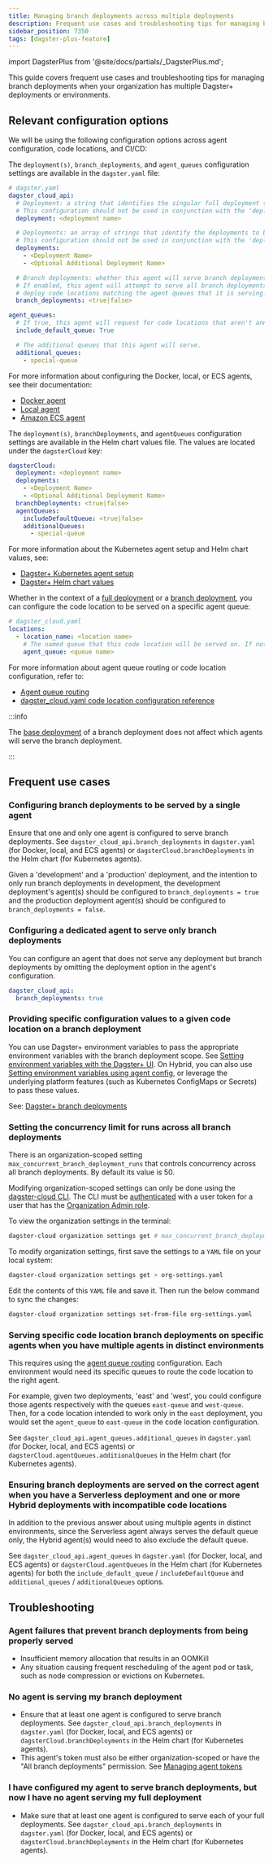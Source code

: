 ```yaml
---
title: Managing branch deployments across multiple deployments
description: Frequent use cases and troubleshooting tips for managing branch deployments when your organization has multiple Dagster+ deployments or environments.
sidebar_position: 7350
tags: [dagster-plus-feature]
---
```


import DagsterPlus from '@site/docs/partials/\_DagsterPlus.md';

This guide covers frequent use cases and troubleshooting tips for managing branch deployments when your organization has multiple Dagster+ deployments or environments.

<DagsterPlus />

## Relevant configuration options

We will be using the following configuration options across agent configuration, code locations, and CI/CD:

<Tabs>
<TabItem value="dagster-yaml" label="dagster.yaml (Docker, local, and ECS agents)">

The `deployment(s)`, `branch_deployments`, and `agent_queues` configuration settings are available in the `dagster.yaml` file:

```yaml
# dagster.yaml
dagster_cloud_api:
  # Deployment: a string that identifies the singular full deployment to be served by this agent.
  # This configuration should not be used in conjunction with the 'deployments' configuration option.
  deployment: <deployment name>

  # Deployments: an array of strings that identify the deployments to be served by this agent.
  # This configuration should not be used in conjunction with the 'deployment' configuration option.
  deployments:
    - <Deployment Name>
    - <Optional Additional Deployment Name>

  # Branch deployments: whether this agent will serve branch deployments or not.
  # If enabled, this agent will attempt to serve all branch deployments in the organization and will
  # deploy code locations matching the agent queues that it is serving.
  branch_deployments: <true|false>

agent_queues:
  # If true, this agent will request for code locations that aren't annotated with a specific queue
  include_default_queue: True

  # The additional queues that this agent will serve.
  additional_queues:
    - special-queue
```

For more information about configuring the Docker, local, or ECS agents, see their documentation:

- [Docker agent](/deployment/dagster-plus/hybrid/docker)
- [Local agent](/deployment/dagster-plus/hybrid/local)
- [Amazon ECS agent](/deployment/dagster-plus/hybrid/amazon-ecs)

</TabItem>
<TabItem value="helm" label="Helm chart values (Kubernetes agent)">

The `deployment(s)`, `branchDeployments`, and `agentQueues` configuration settings are available in the Helm chart values file. The values are located under the `dagsterCloud` key:

```yaml
dagsterCloud:
  deployment: <deployment name>
  deployments:
    - <Deployment Name>
    - <Optional Additional Deployment Name>
  branchDeployments: <true|false>
  agentQueues:
    includeDefaultQueue: <true|false>
    additionalQueues:
      - special-queue
```

For more information about the Kubernetes agent setup and Helm chart values, see:

- [Dagster+ Kubernetes agent setup](/deployment/dagster-plus/hybrid/kubernetes/setup)
- [Dagster+ Helm chart values](https://artifacthub.io/packages/helm/dagster-cloud/dagster-cloud-agent?modal=values)

</TabItem>
<TabItem value="dagster_cloud_yaml" label="dagster_cloud.yaml (Optional queue routing configuration for code locations)">

Whether in the context of a [full deployment](/deployment/dagster-plus/deploying-code/full-deployments) or a [branch deployment](/deployment/dagster-plus/deploying-code/branch-deployments), you can configure the code location to be served on a specific agent queue:

```yaml
# dagster_cloud.yaml
locations:
  - location_name: <location name>
    # The named queue that this code location will be served on. If not set, the default queue is used.
    agent_queue: <queue name>
```

For more information about agent queue routing or code location configuration, refer to:

- [Agent queue routing](/deployment/dagster-plus/hybrid/multiple#routing-requests-to-specific-agents)
- [dagster_cloud.yaml code location configuration reference](/deployment/code-locations/dagster-cloud-yaml)

</TabItem>

</Tabs>

:::info

The [base deployment](/deployment/dagster-plus/deploying-code/branch-deployments/setting-up-branch-deployments#changing-the-base-deployment) of a branch deployment does not affect which agents will serve the branch deployment.

:::

## Frequent use cases

### Configuring branch deployments to be served by a single agent

Ensure that one and only one agent is configured to serve branch deployments. See `dagster_cloud_api.branch_deployments` in `dagster.yaml` (for Docker, local, and ECS agents) or `dagsterCloud.branchDeployments` in the Helm chart (for Kubernetes agents).

Given a 'development' and a 'production' deployment, and the intention to only run branch deployments in development, the development deployment's agent(s) should be configured to `branch_deployments = true` and the production deployment agent(s) should be configured to `branch_deployments = false`.

### Configuring a dedicated agent to serve only branch deployments

You can configure an agent that does not serve any deployment but branch deployments by omitting the deployment
option in the agent's configuration.

```yaml
dagster_cloud_api:
  branch_deployments: true
```

### Providing specific configuration values to a given code location on a branch deployment

You can use Dagster+ environment variables to pass the appropriate environment variables with the branch deployment scope. See [Setting environment variables with the Dagster+ UI](/deployment/dagster-plus/management/environment-variables/dagster-ui).
On Hybrid, you can also use [Setting environment variables using agent config](/deployment/dagster-plus/management/environment-variables/agent-config), or leverage the underlying platform features (such as Kubernetes ConfigMaps or Secrets) to pass these values.

See: [Dagster+ branch deployments](/guides/operate/configuration/using-environment-variables-and-secrets#dagster-branch-deployments)

### Setting the concurrency limit for runs across all branch deployments

There is an organization-scoped setting `max_concurrent_branch_deployment_runs` that controls concurrency across all branch deployments. By default its value is 50.

Modifying organization-scoped settings can only be done using the [dagster-cloud CLI](/api/clis/dagster-cloud-cli). The CLI must be [authenticated](/api/clis/dagster-cloud-cli/installing-and-configuring#setting-up-the-configuration-file) with a user token for a user that has the [Organization Admin role](/deployment/dagster-plus/authentication-and-access-control/rbac/user-roles-permissions#dagster-user-roles).

To view the organization settings in the terminal:

```bash
dagster-cloud organization settings get # max_concurrent_branch_deployment_runs: 50
```

To modify organization settings, first save the settings to a `YAML` file on your local system:

```bash
dagster-cloud organization settings get > org-settings.yaml
```

Edit the contents of this `YAML` file and save it. Then run the below command to sync the changes:

```bash
dagster-cloud organization settings set-from-file org-settings.yaml
```

### Serving specific code location branch deployments on specific agents when you have multiple agents in distinct environments

This requires using the [agent queue routing](/deployment/dagster-plus/hybrid/multiple#routing-requests-to-specific-agents) configuration. Each environment would need its specific queues to route the code location to the right agent.

For example, given two deployments, 'east' and 'west', you could configure those agents respectively with the queues `east-queue` and `west-queue`. Then, for a code location intended to work only in the `east` deployment, you would set the `agent_queue` to `east-queue` in the code location configuration.

See `dagster_cloud_api.agent_queues.additional_queues` in `dagster.yaml` (for Docker, local, and ECS agents) or `dagsterCloud.agentQueues.additionalQueues` in the Helm chart (for Kubernetes agents).

### Ensuring branch deployments are served on the correct agent when you have a Serverless deployment and one or more Hybrid deployments with incompatible code locations

In addition to the previous answer about using multiple agents in distinct environments, since the Serverless agent always serves the default queue only, the Hybrid agent(s) would need to also exclude the default queue.

See `dagster_cloud_api.agent_queues` in `dagster.yaml` (for Docker, local, and ECS agents) or `dagsterCloud.agentQueues` in the Helm chart (for Kubernetes agents) for both the `include_default_queue` / `includeDefaultQueue` and `additional_queues` / `additionalQueues` options.

## Troubleshooting

### Agent failures that prevent branch deployments from being properly served

- Insufficient memory allocation that results in an OOMKill
- Any situation causing frequent rescheduling of the agent pod or task, such as node compression or evictions on Kubernetes.

### No agent is serving my branch deployment

- Ensure that at least one agent is configured to serve branch deployments. See `dagster_cloud_api.branch_deployments` in `dagster.yaml` (for Docker, local, and ECS agents) or `dagsterCloud.branchDeployments` in the Helm chart (for Kubernetes agents).
- This agent's token must also be either organization-scoped or have the "All branch deployments" permission. See [Managing agent tokens](/deployment/dagster-plus/management/tokens/agent-tokens#managing-agent-tokens)

### I have configured my agent to serve branch deployments, but now I have no agent serving my full deployment

- Make sure that at least one agent is configured to serve each of your full deployments. See `dagster_cloud_api.branch_deployments` in `dagster.yaml` (for Docker, local, and ECS agents) or `dagsterCloud.branchDeployments` in the Helm chart (for Kubernetes agents).
